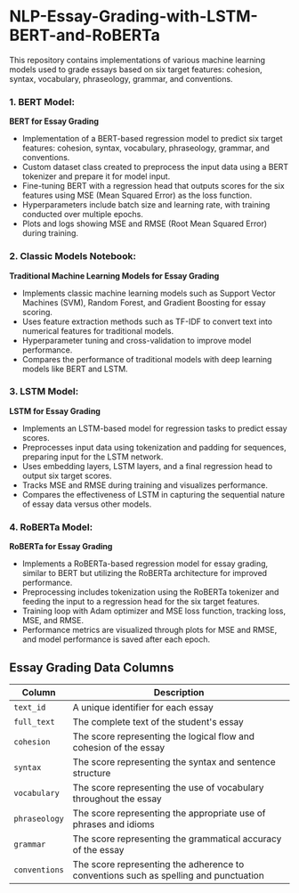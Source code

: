 # NLP-Essay-Grading-with-LSTM-BERT-and-RoBERTa
This repository contains implementations of various machine learning models used to grade essays based on six target features: cohesion, syntax, vocabulary, phraseology, grammar, and conventions.


### 1. BERT Model:
**BERT for Essay Grading**
- Implementation of a BERT-based regression model to predict six target features: cohesion, syntax, vocabulary, phraseology, grammar, and conventions.
- Custom dataset class created to preprocess the input data using a BERT tokenizer and prepare it for model input.
- Fine-tuning BERT with a regression head that outputs scores for the six features using MSE (Mean Squared Error) as the loss function.
- Hyperparameters include batch size and learning rate, with training conducted over multiple epochs.
- Plots and logs showing MSE and RMSE (Root Mean Squared Error) during training.

### 2. Classic Models Notebook:
**Traditional Machine Learning Models for Essay Grading**
- Implements classic machine learning models such as Support Vector Machines (SVM), Random Forest, and Gradient Boosting for essay scoring.
- Uses feature extraction methods such as TF-IDF to convert text into numerical features for traditional models.
- Hyperparameter tuning and cross-validation to improve model performance.
- Compares the performance of traditional models with deep learning models like BERT and LSTM.

### 3. LSTM Model:
**LSTM for Essay Grading**
- Implements an LSTM-based model for regression tasks to predict essay scores.
- Preprocesses input data using tokenization and padding for sequences, preparing input for the LSTM network.
- Uses embedding layers, LSTM layers, and a final regression head to output six target scores.
- Tracks MSE and RMSE during training and visualizes performance.
- Compares the effectiveness of LSTM in capturing the sequential nature of essay data versus other models.

### 4. RoBERTa Model:
**RoBERTa for Essay Grading**
- Implements a RoBERTa-based regression model for essay grading, similar to BERT but utilizing the RoBERTa architecture for improved performance.
- Preprocessing includes tokenization using the RoBERTa tokenizer and feeding the input to a regression head for the six target features.
- Training loop with Adam optimizer and MSE loss function, tracking loss, MSE, and RMSE.
- Performance metrics are visualized through plots for MSE and RMSE, and model performance is saved after each epoch.

## Essay Grading Data Columns

| **Column**      | **Description**                                                                        |
|-----------------|----------------------------------------------------------------------------------------|
| `text_id`       | A unique identifier for each essay                                                     |
| `full_text`     | The complete text of the student's essay                                               |
| `cohesion`      | The score representing the logical flow and cohesion of the essay                       |
| `syntax`        | The score representing the syntax and sentence structure                                |
| `vocabulary`    | The score representing the use of vocabulary throughout the essay                       |
| `phraseology`   | The score representing the appropriate use of phrases and idioms                        |
| `grammar`       | The score representing the grammatical accuracy of the essay                            |
| `conventions`   | The score representing the adherence to conventions such as spelling and punctuation    |

